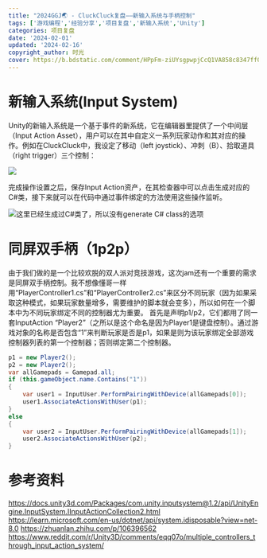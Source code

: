 ```yaml
---
title: "2024GGJ🌏 - CluckCluck复盘——新输入系统与手柄控制"
tags: ['游戏编程','经验分享','项目复盘','新输入系统','Unity']
categories: 项目复盘
date: '2024-02-01'
updated: '2024-02-16'
copyright_author: 时光
cover: https://b.bdstatic.com/comment/HPpFm-ziUYsgpwpjCcQ1VA858c8347ff07ec951cb49ffb04eea56b.png
---
```


# 新输入系统(Input System)
Unity的新输入系统是一个基于事件的新系统，它在编辑器里提供了一个中间层（Input Action Asset），用户可以在其中自定义一系列玩家动作和其对应的操作。例如在CluckCluck中，我设定了移动（left joystick）、冲刺（B）、拾取道具（right trigger）三个控制：

![](image0.png)

完成操作设置之后，保存Input Action资产，在其检查器中可以点击生成对应的C#类，接下来就可以在代码中通过事件绑定的方法使用这些操作监听。

![这里已经生成过C#类了，所以没有generate C# class的选项](image.png)

# 同屏双手柄（1p2p）

由于我们做的是一个比较欢脱的双人派对竞技游戏，这次jam还有一个重要的需求是同屏双手柄控制。我不想像懂哥一样用“PlayerController1.cs”和“PlayerController2.cs”来区分不同玩家（因为如果采取这种模式，如果玩家数量增多，需要维护的脚本就会变多），所以如何在一个脚本中为不同玩家绑定不同的控制器尤为重要。
首先是声明p1/p2，它们都用了同一套InputAction “Player2”（之所以是这个命名是因为Player1是键盘控制）。通过游戏对象的名称是否包含“1”来判断玩家是否是p1，如果是则为该玩家绑定全部游戏控制器列表的第一个控制器；否则绑定第二个控制器。
```csharp
p1 = new Player2();
p2 = new Player2();
var allGamepads = Gamepad.all;
if (this.gameObject.name.Contains("1"))
{
    var user1 = InputUser.PerformPairingWithDevice(allGamepads[0]);
    user1.AssociateActionsWithUser(p1);
}
else
{
    var user2 = InputUser.PerformPairingWithDevice(allGamepads[1]);
    user2.AssociateActionsWithUser(p2);
}
```


# 参考资料
https://docs.unity3d.com/Packages/com.unity.inputsystem@1.2/api/UnityEngine.InputSystem.IInputActionCollection2.html
https://learn.microsoft.com/en-us/dotnet/api/system.idisposable?view=net-8.0
https://zhuanlan.zhihu.com/p/106396562
https://www.reddit.com/r/Unity3D/comments/eqq07o/multiple_controllers_through_input_action_system/
